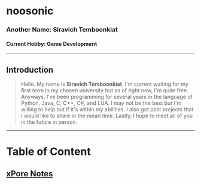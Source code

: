 # noosonic
### Another Name: Siravich Temboonkiat
#### Current Hobby: Game Development

---

## Introduction
> Hello. My name is **Siravich Temboonkiat**. I'm current waiting for my first term in my chosen university but as of right now, I'm quite free. Anyways, I've been programming for several years in the language of Python, Java, C, C++, C#, and LUA. I may not be the best but I'm willing to help out if it's within my abilities. I also got past projects that I would like to share in the mean time. Lastly, I hope to meet all of you in the future in person.

---

# Table of Content
## [xPore Notes](https://docs.google.com/document/d/1iLY41EE_cvKP_4KQcEkTAsBw8FzNPW4gqId9dUpgu_8/edit?usp=sharing)
